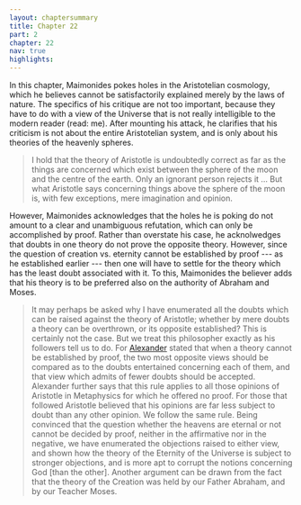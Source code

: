```yaml
---
layout: chaptersummary
title: Chapter 22
part: 2
chapter: 22
nav: true
highlights: 
---
```


In this chapter, Maimonides pokes holes in the Aristotelian cosmology, which he believes cannot be satisfactorily explained merely by the laws of nature. The specifics of his critique are not too important, because they have to do with a view of the Universe that is not really intelligible to the modern reader (read: me). After mounting his attack, he clarifies that his criticism is not about the entire Aristotelian system, and is only about his theories of the heavenly spheres.
> I hold that the theory of Aristotle is undoubtedly correct as far as the things are concerned which exist between the sphere of the moon and the centre of the earth. Only an ignorant person rejects it ... But what Aristotle says concerning things above the sphere of the moon is, with few exceptions, mere imagination and opinion.

However, Maimonides acknowledges that the holes he is poking do not amount to a clear and unambiguous refutation, which can only be accomplished by proof. Rather than overstate his case, he acknolwedges that doubts in one theory do not prove the opposite theory. However, since the question of creation vs. eternity cannot be established by proof --- as he established earlier --- then one will have to settle for the theory which has the least doubt associated with it. To this, Maimonides the believer adds that his theory is to be preferred also on the authority of Abraham and Moses.
> It may perhaps be asked why I have enumerated all the doubts which can be raised against the theory of Aristotle; whether by mere doubts a theory can be overthrown, or its opposite established? This is certainly not the case. But we treat this philosopher exactly as his followers tell us to do. For [Alexander](https://en.wikipedia.org/wiki/Alexander_of_Aphrodisias) stated that when a theory cannot be established by proof, the two most opposite views should be compared as to the doubts entertained concerning each of them, and that view which admits of fewer doubts should be accepted. Alexander further says that this rule applies to all those opinions of Aristotle in Metaphysics for which he offered no proof. For those that followed Aristotle believed that his opinions are far less subject to doubt than any other opinion. We follow the same rule. Being convinced that the question whether the heavens are eternal or not cannot be decided by proof, neither in the affirmative nor in the negative, we have enumerated the objections raised to either view, and shown how the theory of the Eternity of the Universe is subject to stronger objections, and is more apt to corrupt the notions concerning God [than the other]. Another argument can be drawn from the fact that the theory of the Creation was held by our Father Abraham, and by our Teacher Moses. 
